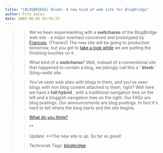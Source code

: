 ```yaml
---
title: "[BLOGBRIDGE] Bloeb: A new kind of web site for BlogBridge"
author: Pito Salas
date: 2005-06-05 03:59:23
---
```


>>

>> We've been experimenting with a **switcharoo** of the BlogBridge web site -
a major overhaul conceived and prototyped by
[Francois](<http://www.emergencemarketing.com/>). (Thanks!) The new site will
be going to production tomorrow, but you get to [take a look
while](<http://www.blogbridge.com>) we are putting the finishing touches on
it.

>>

>> What kind of a **switcharoo**? Well, instead of a conventional site that
happened to contain a blog, we jokingly call this a ' **bloeb** ' (blog+web)
site.

>>

>> You've seen web sites with blogs in them, and you've seen blogs with non
blog content attached to them, right? Well here we have a **full hybrid** ,
with a traditional navigation tree on the left and a bloggish navigation tree
on the right. Our FAQs are blog postings. Our announcements are blog postings.
In fact it's hard to tell where the blog starts and the site begins.

>>

>> [What do you think?](<http://www.blogbridge.com>)

>>

>> **

>>

>> Update: **The new site is up. So far so great!

>>

>> Technorati Tags: [blogbridge](<http://technorati.com/tag/blogbridge>)


